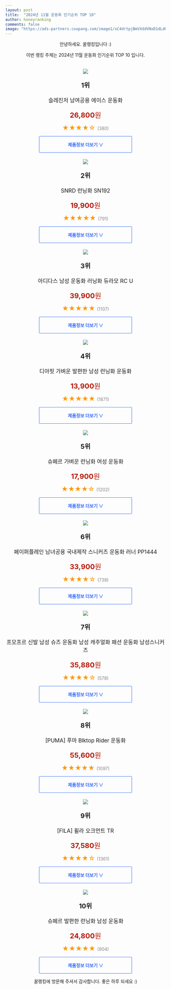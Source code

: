 ```yaml
---
layout: post
title:  "2024년 11월 운동화 인기순위 TOP 10"
author: honeyranking
comments: false
image: "https://ads-partners.coupang.com/image1/xC4drtpjBmVXddVNxD1dLdOthbZjZBclWqo6YM5CXOmcCIZlqvZ1MmooOb76EE4NUMcrBJpn5jWQYa2n6NrV7CuOp3iUZcayNMF4788G35jLBpHdeZm5zrCBpzBnR7HmmZO7x_mqb6ZaRPphfsD4l1ywPOSvJ1aJRUW85cSwkl9q_JBotw117E1AfiavT2S5L6oea6DbAiVB4BwMxPksjzRzdJsLezgSO6EiCTEGgz3CgGAZ8GkzIm9ctm1V9mOP8d8f210hiKgJoIuCOxVeeKZtilq_m_HEezS9haSLjXcVPml1ULdLmFPoPeoDWXW6"
---
```

<p style="text-align: center;">안녕하세요. 꿀랭킹입니다 :)</p>
<p style="text-align: center;">이번 랭킹 주제는 2024년 11월 운동화 인기순위 TOP 10 입니다.</p><center><img src="https://ads-partners.coupang.com/image1/xC4drtpjBmVXddVNxD1dLdOthbZjZBclWqo6YM5CXOmcCIZlqvZ1MmooOb76EE4NUMcrBJpn5jWQYa2n6NrV7CuOp3iUZcayNMF4788G35jLBpHdeZm5zrCBpzBnR7HmmZO7x_mqb6ZaRPphfsD4l1ywPOSvJ1aJRUW85cSwkl9q_JBotw117E1AfiavT2S5L6oea6DbAiVB4BwMxPksjzRzdJsLezgSO6EiCTEGgz3CgGAZ8GkzIm9ctm1V9mOP8d8f210hiKgJoIuCOxVeeKZtilq_m_HEezS9haSLjXcVPml1ULdLmFPoPeoDWXW6" style="margin-top:20px" /></center><p style="text-align: center; font-size: 20px"><b>1위</b></p><p style="text-align: center; font-size: 17px">슬레진저 남여공용 에이스 운동화</p><p style="text-align: center;"><span style="color: #b61800; font-size: 22px;"><b>26,800</b>원</span></p><p style="text-align: center;"><span style="color: #ff9600; font-size: 20px;">★★★★☆ </span><span style="color: #878787;">(380)</span></p><center><a href="https://link.coupang.com/re/AFFSDP?lptag=AF3899140&subid=honeyrank&pageKey=6740871015&itemId=15735790323&vendorItemId=82949718726&traceid=V0-153-3c942c09fe3c0de8&clickBeacon=e0599ca0-988b-11ef-aa1f-93f24b8e6159%7E3&requestid=20241102050000316187577445&token=31850C%7CMIXED"><div style="font-size: 14px; display: inline-block; padding: 15px 90px; color: #346aff; border-radius: 2px; border: 1px solid #346aff; cursor: pointer;"><b>제품정보 더보기 &or;</b></div></a></center><center><img src="https://ads-partners.coupang.com/image1/2nOgrUXQJLIwzc5n2m2BcefnLrWvd1m0004OupJDDfYhlRn21Y9dsmqh0Q2UCOcKMBF_QByJHZ2A9y4S0AWWUyCME4tqBB4KCq6Dt0keoKow-vUI3BWeglFfRdbOwmp4ZSqaRAaxMZtffO2HMrFO3scZOfYi_yHHp7taCugg8sTfnpw12QjX_LBCKxx3ZVMZkApHeMAiwmdu5v7D6tt7tL6FygsAVYrBWXDJ7umDJGe9Tqt__jHfEXRjRZ0IEyEn_FAfi_8_Ovq9dn56pn548SC8ax7AolV1Bly9_Iu8vpgQYh6Uy3zJqi-MgvYFkNRpnDo=" style="margin-top:20px" /></center><p style="text-align: center; font-size: 20px"><b>2위</b></p><p style="text-align: center; font-size: 17px">SNRD 런닝화 SN192</p><p style="text-align: center;"><span style="color: #b61800; font-size: 22px;"><b>19,900</b>원</span></p><p style="text-align: center;"><span style="color: #ff9600; font-size: 20px;">★★★★★ </span><span style="color: #878787;">(791)</span></p><center><a href="https://link.coupang.com/re/AFFSDP?lptag=AF3899140&subid=honeyrank&pageKey=140376536&itemId=409052912&vendorItemId=4001885446&traceid=V0-153-68ff5dac68beee24&requestid=20241102050000316187577445&token=31850C%7CMIXED"><div style="font-size: 14px; display: inline-block; padding: 15px 90px; color: #346aff; border-radius: 2px; border: 1px solid #346aff; cursor: pointer;"><b>제품정보 더보기 &or;</b></div></a></center><center><img src="https://ads-partners.coupang.com/image1/Apz37WI8GX1q9hHvAmPwMfOAfT5iEqcn7LK_Wb8oBEPjjTiCEd5eulC-sPFwdTt2QoTbl-xE6LoT47of02oePXXP8NL_2Y4D_FmZRv8B2rpxTG9Xa7FDgCj4R_mDWsirHC-AxBM9tMcs2cTATildHHhKPRm-oRzAKr-pKRdUQhdODnz3XUn-Yy2RZAP2jAMN2z_wgDmvjublevNYjRbJ7Z8Kmdi0b9Fk9lz7ZJZDigYNsOmBxfPchDCU81KaO5KqZ9SM-cj6G4vQ1x4-AOsJjtK5_qP0o-aJVK8NGKM1yuzGkeGzmycSv6in" style="margin-top:20px" /></center><p style="text-align: center; font-size: 20px"><b>3위</b></p><p style="text-align: center; font-size: 17px">아디다스 남성 운동화 러닝화 듀라모 RC U</p><p style="text-align: center;"><span style="color: #b61800; font-size: 22px;"><b>39,900</b>원</span></p><p style="text-align: center;"><span style="color: #ff9600; font-size: 20px;">★★★★★ </span><span style="color: #878787;">(1107)</span></p><center><a href="https://link.coupang.com/re/AFFSDP?lptag=AF3899140&subid=honeyrank&pageKey=8284153480&itemId=23885400809&vendorItemId=90908212713&traceid=V0-153-346d702481b89354&requestid=20241102050000316187577445&token=31850C%7CMIXED"><div style="font-size: 14px; display: inline-block; padding: 15px 90px; color: #346aff; border-radius: 2px; border: 1px solid #346aff; cursor: pointer;"><b>제품정보 더보기 &or;</b></div></a></center><center><img src="https://ads-partners.coupang.com/image1/C4jFhefiI-g2IimgC_h5_sLYoAPndbweWZV1EJGJMvui_3HSm4jRoSyPbpC4IbNifW4Dq8nTsjaDweG3-N1MajUOZYzj5KUZYkvo_MJssFNqnZ4iO0YR4Y56hFL3j73LTVMLxTZG2SzEnvvVMdvMEBpX_TPt5-DZMO0ItVjVCb5Bm4zJTf4qDOPZgkHvlKNGcbLTRdEP6v2GeZlSYfx_bHsqapCXuA-4YxsTURL2PQjfoQpyw4DLRoDjMDmKLw5KaBoImH2LBC3QFk2h1VQiybMoZXGzhuOc3ga6ewGNXTBuDGjt2DAjNrs=" style="margin-top:20px" /></center><p style="text-align: center; font-size: 20px"><b>4위</b></p><p style="text-align: center; font-size: 17px">디아핏 가벼운 발편한 남성 런닝화 운동화</p><p style="text-align: center;"><span style="color: #b61800; font-size: 22px;"><b>13,900</b>원</span></p><p style="text-align: center;"><span style="color: #ff9600; font-size: 20px;">★★★★★ </span><span style="color: #878787;">(1871)</span></p><center><a href="https://link.coupang.com/re/AFFSDP?lptag=AF3899140&subid=honeyrank&pageKey=8325292270&itemId=24032700392&vendorItemId=91089925153&traceid=V0-153-3417dd41a8151d13&requestid=20241102050000316187577445&token=31850C%7CMIXED"><div style="font-size: 14px; display: inline-block; padding: 15px 90px; color: #346aff; border-radius: 2px; border: 1px solid #346aff; cursor: pointer;"><b>제품정보 더보기 &or;</b></div></a></center><center><img src="https://ads-partners.coupang.com/image1/A2LJxciwIuWYT2IKAwzyfRK3l1jtRVRuADQqd_zJ9mU_gsdKdppncphgCrL7i-1WAcFUvLfpfyBhQQLWiTw8TfjyL2SKKlFrCLjX-ix2vwYvWj6FBOoqi-fJ0vUFs05f7WEFE4QtcSPRs2y8luWLXVTPe26ojDjlkVuDGlCPSTif6_QCVoV3Ueb6wq8zClwUy7NYzXDHw75t_38jFhmAmqoEH2NlumPIo9sCbDp18rGocxs3sysWaCSo_YpjPLTDr1Fz_jpszMAHQp8Jx9BkEzIw-uCxkzTJgfoS96REct45bk5234ldlI7DdQ==" style="margin-top:20px" /></center><p style="text-align: center; font-size: 20px"><b>5위</b></p><p style="text-align: center; font-size: 17px">슈페르 가벼운 런닝화 여성 운동화</p><p style="text-align: center;"><span style="color: #b61800; font-size: 22px;"><b>17,900</b>원</span></p><p style="text-align: center;"><span style="color: #ff9600; font-size: 20px;">★★★★☆ </span><span style="color: #878787;">(1202)</span></p><center><a href="https://link.coupang.com/re/AFFSDP?lptag=AF3899140&subid=honeyrank&pageKey=7944769247&itemId=21900614337&vendorItemId=88948644348&traceid=V0-153-fe2e32418c05a597&requestid=20241102050000316187577445&token=31850C%7CMIXED"><div style="font-size: 14px; display: inline-block; padding: 15px 90px; color: #346aff; border-radius: 2px; border: 1px solid #346aff; cursor: pointer;"><b>제품정보 더보기 &or;</b></div></a></center><center><img src="https://ads-partners.coupang.com/image1/Iz4VgE9y6sMqEWIbI1fizv59B0ZnxI525XBC5WnB8do0Ak_Le8hX_3dsLp-W_JyX8-HJN8BFbwBmNVukZBlUsXCntJOzR7aHZiexNenIBNH5eFC9QfJSCAOAGO2HZjjJGY12FyyrPnANhVekqn5kqmtTXi7BZOSGLX5hgmw7pczMUi4b7ZOxyAg2z-1ybkDqNyhB87-oeerQAiPCA0NEL7INv3QNI8IcopVG6n12qtTxN0h4EvViUAmK4yGPSb9r-nr4Zm-vyhy3AgHuBqaoA7L_g-PmwCT6KbBElULkRA==" style="margin-top:20px" /></center><p style="text-align: center; font-size: 20px"><b>6위</b></p><p style="text-align: center; font-size: 17px">페이퍼플레인 남녀공용 국내제작 스니커즈 운동화 러너 PP1444</p><p style="text-align: center;"><span style="color: #b61800; font-size: 22px;"><b>33,900</b>원</span></p><p style="text-align: center;"><span style="color: #ff9600; font-size: 20px;">★★★★☆ </span><span style="color: #878787;">(738)</span></p><center><a href="https://link.coupang.com/re/AFFSDP?lptag=AF3899140&subid=honeyrank&pageKey=130622924&itemId=384469253&vendorItemId=87440753749&traceid=V0-153-40bf3fb664134aac&clickBeacon=e0599ca0-988b-11ef-8973-5e2ea05780b5%7E3&requestid=20241102050000316187577445&token=31850C%7CMIXED"><div style="font-size: 14px; display: inline-block; padding: 15px 90px; color: #346aff; border-radius: 2px; border: 1px solid #346aff; cursor: pointer;"><b>제품정보 더보기 &or;</b></div></a></center><center><img src="https://ads-partners.coupang.com/image1/zAj-pMUoM-SCTN1nzE1JIidXbv1picU76qGIwhR17EmVS7k26U4X34sZNK8j3QOUKEDrW0xOd1K2_aGk-ALENWLN2Y8uNASoDn4V_FH2pbGLo1bsc2QhqtB3V7lQv86dA1UH7KdfCJWK9dH9SsUEPwhC0xy7FTG4ObOFtDgo1e_ZNGT_ix8rc2jyGBpWmJ-Byk9BoP7j0_8R9cG9jQLREvGxpbEtrscFxzkMKNd45PlTBj-3LOvdX4stDFyZd3UOFcNol0Z5Yj7NDYlvlUMqLE1oSxkLo_93tRrZ9P_bsNSz7h9PvX6M_kRh" style="margin-top:20px" /></center><p style="text-align: center; font-size: 20px"><b>7위</b></p><p style="text-align: center; font-size: 17px">프모프르 신발 남성 슈즈 운동화 남성 캐주얼화 패션 운동화 남성스니커즈</p><p style="text-align: center;"><span style="color: #b61800; font-size: 22px;"><b>35,880</b>원</span></p><p style="text-align: center;"><span style="color: #ff9600; font-size: 20px;">★★★★☆ </span><span style="color: #878787;">(578)</span></p><center><a href="https://link.coupang.com/re/AFFSDP?lptag=AF3899140&subid=honeyrank&pageKey=7774723724&itemId=21008543126&vendorItemId=88493291562&traceid=V0-153-f9d3779e7ea3aa77&requestid=20241102050000316187577445&token=31850C%7CMIXED"><div style="font-size: 14px; display: inline-block; padding: 15px 90px; color: #346aff; border-radius: 2px; border: 1px solid #346aff; cursor: pointer;"><b>제품정보 더보기 &or;</b></div></a></center><center><img src="https://ads-partners.coupang.com/image1/mNfOKaT18kpVvfWWmGvFe1Bz7KnEd4DePcpu11dfNUZyys8fyiYDG2Od-4AY5WZqzsCPSOat4Mjad-rWbDvIHQh8qlx0uDv3fqEwzY3t90jMwtHt94W1Qx36LREs6VdNUuqVfOrRRbqlDdClfPph0ihF9ITW7oXbnR1KtRzRnp_lHZbLPME4mjUpoiWCiXvyKMewqCmdkEbh5-POBgte2MsWuOuqZ462eX_NQ84HxB9CX3JTBSee3Pcn4x0CLLPauEDgYQmII3DLomLycIwGXDAX3SBPCizb3hm7Wesy" style="margin-top:20px" /></center><p style="text-align: center; font-size: 20px"><b>8위</b></p><p style="text-align: center; font-size: 17px">[PUMA] 푸마 Blktop Rider 운동화</p><p style="text-align: center;"><span style="color: #b61800; font-size: 22px;"><b>55,600</b>원</span></p><p style="text-align: center;"><span style="color: #ff9600; font-size: 20px;">★★★★★ </span><span style="color: #878787;">(1097)</span></p><center><a href="https://link.coupang.com/re/AFFSDP?lptag=AF3899140&subid=honeyrank&pageKey=7789859487&itemId=19839252690&vendorItemId=88134906406&traceid=V0-153-e0316ad76826a03a&clickBeacon=e0599ca0-988b-11ef-9d90-ad4c08748019%7E3&requestid=20241102050000316187577445&token=31850C%7CMIXED"><div style="font-size: 14px; display: inline-block; padding: 15px 90px; color: #346aff; border-radius: 2px; border: 1px solid #346aff; cursor: pointer;"><b>제품정보 더보기 &or;</b></div></a></center><center><img src="https://ads-partners.coupang.com/image1/2IcOWI5CU5gqWOyO2LhhVAfJN1d5Bozqtpx-gr8Zyvtjjh0KkQPx9mdtU_RS1SsO9JkQVBQnNtyT0E0KAYE1WL_KxPqo45-JugSk7KYIvidwx0OyAVKHO2cxWOxeyLrhLMBu8YxLMWmiGwxDnZj04xLWMPBTGMP0c_0mxJEUlF9WQm1r6LZ2vXlMDm_wWVXCnxxF28aia7sxVMSnlLGPC1qPdA3xNdPMYaXUTOR4A0dlM53Wn8VXIE4xnfUWZ_1AfGaod_BYgN_RfRd9fdiVFFnlpOOwGffd-F2GfNoZzVCFkU0BgYK5X-a1ADHpJJ5z78jEtg==" style="margin-top:20px" /></center><p style="text-align: center; font-size: 20px"><b>9위</b></p><p style="text-align: center; font-size: 17px">[FILA] 휠라 오크먼트 TR</p><p style="text-align: center;"><span style="color: #b61800; font-size: 22px;"><b>37,580</b>원</span></p><p style="text-align: center;"><span style="color: #ff9600; font-size: 20px;">★★★★☆ </span><span style="color: #878787;">(1361)</span></p><center><a href="https://link.coupang.com/re/AFFSDP?lptag=AF3899140&subid=honeyrank&pageKey=1343373066&itemId=13241034325&vendorItemId=80499022506&traceid=V0-153-a720609635bf4548&requestid=20241102050000316187577445&token=31850C%7CMIXED"><div style="font-size: 14px; display: inline-block; padding: 15px 90px; color: #346aff; border-radius: 2px; border: 1px solid #346aff; cursor: pointer;"><b>제품정보 더보기 &or;</b></div></a></center><center><img src="https://ads-partners.coupang.com/image1/69HvypHJCxaPjCzu61obFvGE5of36mEAGFnHXdvXxDngBe-vZUQJPSZPhW5zJR27myLavNlCy-NJc-aX-lRMv305V68zY-O-j45KGytvkt5gq7-UssJDKmivRC62U2WhEBZplLy7rbs9umVqA2rFxzlc8ddUmve_jE0_b92yH-aozRuS8lMPP0oGqeZxzJtcSkWtm15v-P4HbW3PkMBMwYnMe-IPDqTMuzp4S9IQvWgZLVaK_9pO6mxLYoJEOQ01gCUVq-LtUO2DtHJPbc9NwHHljBSxXAgVzkDgzmAdzHaLOpRs_NYs_Z49sq1fil7s" style="margin-top:20px" /></center><p style="text-align: center; font-size: 20px"><b>10위</b></p><p style="text-align: center; font-size: 17px">슈페르 발편한 런닝화 남성 운동화</p><p style="text-align: center;"><span style="color: #b61800; font-size: 22px;"><b>24,800</b>원</span></p><p style="text-align: center;"><span style="color: #ff9600; font-size: 20px;">★★★★★ </span><span style="color: #878787;">(904)</span></p><center><a href="https://link.coupang.com/re/AFFSDP?lptag=AF3899140&subid=honeyrank&pageKey=7945160321&itemId=21902264516&vendorItemId=88950281863&traceid=V0-153-b7031d219df925bf&clickBeacon=e0599ca0-988b-11ef-935b-8a27d7682c01%7E3&requestid=20241102050000316187577445&token=31850C%7CMIXED"><div style="font-size: 14px; display: inline-block; padding: 15px 90px; color: #346aff; border-radius: 2px; border: 1px solid #346aff; cursor: pointer;"><b>제품정보 더보기 &or;</b></div></a></center><p style="text-align: center;">꿀랭킹에 방문해 주셔서 감사합니다. 좋은 하루 되세요 :)</p>